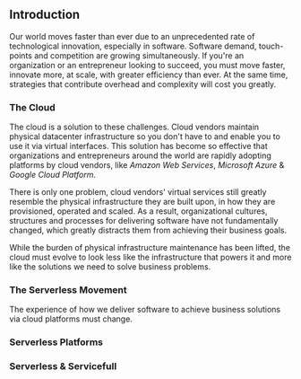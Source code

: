 <!--
title: Introduction
menuText: Introduction
menuOrder: 5
description: Introduction section of the guide
layout: Doc
-->

## Introduction

Our world moves faster than ever due to an unprecedented rate of technological innovation, especially in software.  Software demand, touch-points and competition are growing simultaneously.  If you're an organization or an entrepreneur looking to succeed, you must move faster, innovate more, at scale, with greater efficiency than ever.  At the same time, strategies that contribute overhead and complexity will cost you greatly.

### The Cloud

The cloud is a solution to these challenges.  Cloud vendors maintain physical datacenter infrastructure so you don't have to and enable you to use it via virtual interfaces.  This solution has become so effective that organizations and entrepreneurs around the world are rapidly adopting platforms by cloud vendors, like *Amazon Web Services*, *Microsoft Azure* & *Google Cloud Platform*.

There is only one problem, cloud vendors' virtual services still greatly resemble the physical infrastructure they are built upon, in how they are provisioned, operated and scaled.  As a result, organizational cultures, structures and processes for delivering software have not fundamentally changed, which greatly distracts them from achieving their business goals.

While the burden of physical infrastructure maintenance has been lifted, the cloud must evolve to look less like the infrastructure that powers it and more like the solutions we need to solve business problems.

### The Serverless Movement

The experience of how we deliver software to achieve business solutions via cloud platforms must change.

### Serverless Platforms

### Serverless & Servicefull
